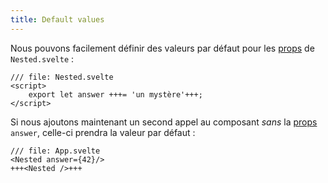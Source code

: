 ```yaml
---
title: Default values
---
```


Nous pouvons facilement définir des valeurs par défaut pour les <span class="vo">[props](SITE_SVELTE/docs/sveltejs#props)</span> de `Nested.svelte` :

```svelte
/// file: Nested.svelte
<script>
	export let answer +++= 'un mystère'+++;
</script>
```

Si nous ajoutons maintenant un second appel au composant _sans_ la <span class="vo">[props](SITE_SVELTE/docs/sveltejs#props)</span> `answer`, celle-ci prendra la valeur par défaut :

```svelte
/// file: App.svelte
<Nested answer={42}/>
+++<Nested />+++
```
